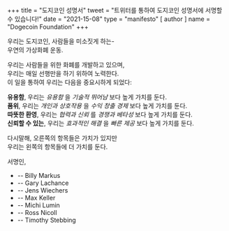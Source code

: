 +++
title = "도지코인 성명서"
tweet = "트위터를 통하여 도지코인 성명서에 서명할 수 있습니다!"
date = "2021-15-08"
type = "manifesto"
[ author ]
name = "Dogecoin Foundation"
+++


우리는 도지코인, 사람들을 미소짓게 하는-</br>
우연의 가상화폐 운동.

우리는 사람들을 위한 화폐를 개발하고 있으며, </br>
우리는 매일 선행만을 하기 위하여 노력한다.</br>
이 일을 통하여 우리는 다음을 중요시하게 되었다:

**유용함**, 우리는 *유용함* 을 *기술적 뛰어남* 보다 높게 가치를 둔다.</br>
**품위**, 우리는 *개인과 상호작용* 을 *수익 창출 경제* 보다 높게 가치를 둔다.</br>
**따뜻한 환영**, 우리는 *협력과 신뢰* 를 *경쟁과 베타성* 보다 높게 가치를 둔다.</br>
**신뢰할 수 있는**, 우리는 *효과적인 해결* 을 *빠른 제공* 보다 높게 가치를 둔다. </br>

다시말해, 오른쪽의 항목들은 가치가 있지만</br>
우리는 왼쪽의 항목들에 더 가치를 둔다.

<div class="signatories">
서명인, 

<div class="people">

* -- Billy Markus
* -- Gary Lachance
* -- Jens Wiechers
* -- Max Keller
* -- Michi Lumin
* -- Ross Nicoll
* -- Timothy Stebbing

</div>
</div>
